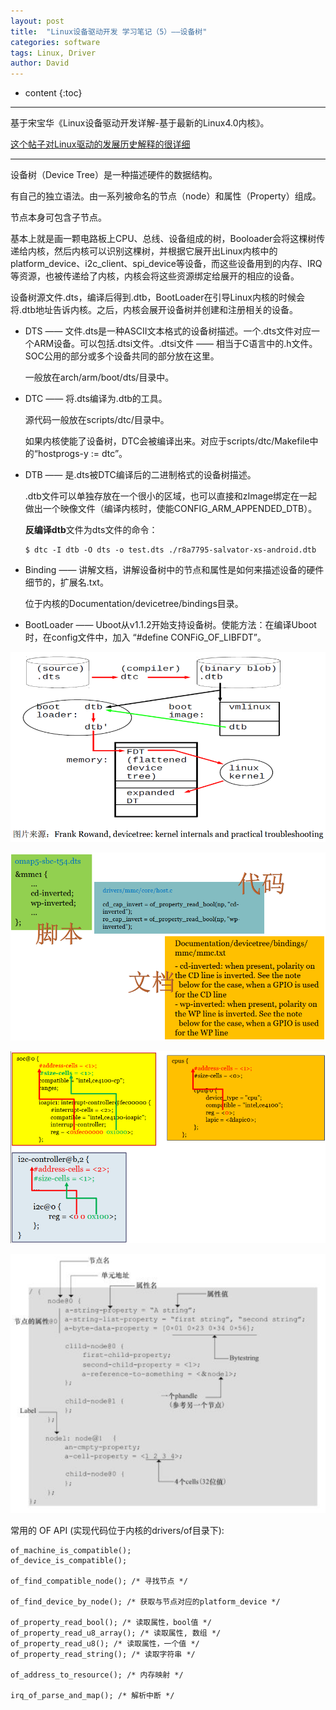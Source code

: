 ```yaml
---
layout: post
title:  "Linux设备驱动开发 学习笔记（5）——设备树"
categories: software
tags: Linux, Driver
author: David
---
```


* content
{:toc}

---


基于宋宝华《Linux设备驱动开发详解-基于最新的Linux4.0内核》。

[这个帖子对Linux驱动的发展历史解释的很详细](https://www.eet-china.com/mp/a108935.html?utm_source=EETC%20Forum%20Alert&utm_medium=Email&utm_campaign=2022-02-23)

---

设备树（Device Tree）是一种描述硬件的数据结构。

有自己的独立语法。由一系列被命名的节点（node）和属性（Property）组成。

节点本身可包含子节点。

基本上就是画一颗电路板上CPU、总线、设备组成的树，Booloader会将这棵树传递给内核，然后内核可以识别这棵树，并根据它展开出Linux内核中的platform_device、i2c_client、spi_device等设备，而这些设备用到的内存、IRQ等资源，也被传递给了内核，内核会将这些资源绑定给展开的相应的设备。

设备树源文件.dts，编译后得到.dtb，BootLoader在引导Linux内核的时候会将.dtb地址告诉内核。之后，内核会展开设备树并创建和注册相关的设备。

* DTS —— 文件.dts是一种ASCII文本格式的设备树描述。一个.dts文件对应一个ARM设备。可以包括.dtsi文件。.dtsi文件 —— 相当于C语言中的.h文件。SOC公用的部分或多个设备共同的部分放在这里。

	一般放在arch/arm/boot/dts/目录中。

* DTC —— 将.dts编译为.dtb的工具。

	源代码一般放在scripts/dtc/目录中。
	
	如果内核使能了设备树，DTC会被编译出来。对应于scripts/dtc/Makefile中的“hostprogs-y := dtc”。

* DTB —— 是.dts被DTC编译后的二进制格式的设备树描述。

	.dtb文件可以单独存放在一个很小的区域，也可以直接和zImage绑定在一起做出一个映像文件（编译内核时，使能CONFIG_ARM_APPENDED_DTB）。

	**反编译dtb**文件为dts文件的命令：
	```
	$ dtc -I dtb -O dts -o test.dts ./r8a7795-salvator-xs-android.dtb 
	```
* Binding —— 讲解文档，讲解设备树中的节点和属性是如何来描述设备的硬件细节的，扩展名.txt。

	位于内核的Documentation/devicetree/bindings目录。
	
* BootLoader —— Uboot从v1.1.2开始支持设备树。使能方法：在编译Uboot时，在config文件中，加入 “#define CONFiG_OF_LIBFDT”。

![Linux设备树声明周期](https://github.com/titron/titron.github.io/raw/master/img/2020-02-19-linux_ddd_dts_lifec.png)

![Linux设备树节点属性读取](https://github.com/titron/titron.github.io/raw/master/img/2020-02-19-linux_ddd_dts_node.png)

![Linux设备树节点属性cells](https://github.com/titron/titron.github.io/raw/master/img/2020-02-19-linux_ddd_dts_cells.png)

![Linux设备树全景视图](https://github.com/titron/titron.github.io/raw/master/img/2020-02-19-linux_ddd_dts_all.png)

常用的 OF API	(实现代码位于内核的drivers/of目录下):

```
of_machine_is_compatible();
of_device_is_compatible();

of_find_compatible_node(); /* 寻找节点 */

of_find_device_by_node(); /* 获取与节点对应的platform_device */

of_property_read_bool(); /* 读取属性，bool值 */
of_property_read_u8_array(); /* 读取属性, 数组 */
of_property_read_u8(); /* 读取属性，一个值 */
of_property_read_string(); /* 读取字符串 */

of_address_to_resource(); /* 内存映射 */

irq_of_parse_and_map(); /* 解析中断 */
```

